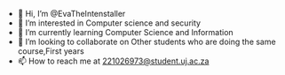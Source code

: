 - 👋 Hi, I’m @EvaTheIntenstaller
- 👀 I’m interested in Computer science and security
- 🌱 I’m currently learning Computer Science and Information
- 💞️ I’m looking to collaborate on Other students who are doing the same course,First years
- 📫 How to reach me at 221026973@student.uj.ac.za

<!---
EvaTheIntenstaller/EvaTheIntenstaller is a ✨ special ✨ repository because its `README.md` (this file) appears on your GitHub profile.
You can click the Preview link to take a look at your changes.
--->
